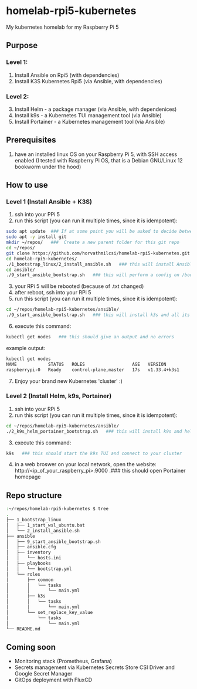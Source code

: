 # homelab-rpi5-kubernetes
My kubernetes homelab for my Raspberry Pi 5

## Purpose  
### Level 1:
1) Install Ansible on Rpi5 (with dependencies)
2) Install K3S Kubernetes Rpi5 (via Ansible, with dependencies)

### Level 2:
3) Install Helm - a package manager (via Ansible, with dependenices)
4) Install k9s - a Kubernetes TUI management tool (via Ansible)
5) Install Portainer - a Kubernetes management tool (via Ansible)

## Prerequisites  
1) have an installed linux OS on your Raspberry Pi 5, with SSH access enabled
(I tested with Raspberry Pi OS, that is a Debian GNU/Linux 12 bookworm under the hood)

## How to use
### Level 1 (Install Ansible + K3S)
1) ssh into your PPi 5
2) run this script (you can run it multiple times, since it is idempotent):
```bash
sudo apt update  ### If at some point you will be asked to decide between Yes/No/xyz, choose Yes :)
sudo apt -y install git
mkdir ~/repos/   ###  Create a new parent folder for this git repo
cd ~/repos/
git clone https://github.com/horvathmilcsi/homelab-rpi5-kubernetes.git
cd homelab-rpi5-kubernetes/
./1_bootstrap_linux/2_install_ansible.sh   ### this will install Ansible
cd ansible/
./9_start_ansible_bootstrap.sh   ### this will perform a config on /boot/firmware/cmdline.txt and then reboot your RPi 5
```
3) your RPi 5 will be rebooted (because of .txt changed) 
4) after reboot, ssh into your RPi 5
5) run this script (you can run it multiple times, since it is idempotent):
```bash
cd ~/repos/homelab-rpi5-kubernetes/ansible/
./9_start_ansible_bootstrap.sh   ### this will install k3s and all its dependencies and configs via Ansible
```
6) execute this command:
```bash
kubectl get nodes   ### this should give an output and no errors
```
example output:
```bash
kubectl get nodes
NAME            STATUS   ROLES                  AGE   VERSION
raspberrypi-0   Ready    control-plane,master   17s   v1.33.4+k3s1
```
7) Enjoy your brand new Kubernetes 'cluster' :)

### Level 2 (Install Helm, k9s, Portainer)
1) ssh into your RPi 5
2) run this script (you can run it multiple times, since it is idempotent):
```bash
cd ~/repos/homelab-rpi5-kubernetes/ansible/
./2_k9s_helm_portainer_bootstrap.sh   ### this will install k9s and helm and portainer via Ansible
```
3) execute this command:
```bash
k9s   ### this should start the k9s TUI and connect to your cluster
```
4) in a web broswer on your local network, open the website: http://<ip_of_your_raspberry_pi>:9000
.### this should open Portainer homepage

## Repo structure
```bash
:~/repos/homelab-rpi5-kubernetes $ tree  
.  
├── 1_bootstrap_linux  
│   ├── 1_start_wsl_ubuntu.bat  
│   └── 2_install_ansible.sh  
├── ansible  
│   ├── 9_start_ansible_bootstrap.sh  
│   ├── ansible.cfg  
│   ├── inventory  
│   │   └── hosts.ini  
│   ├── playbooks  
│   │   └── bootstrap.yml  
│   └── roles  
│       ├── common  
│       │   └── tasks  
│       │       └── main.yml  
│       ├── k3s  
│       │   └── tasks  
│       │       └── main.yml  
│       └── set_replace_key_value  
│           └── tasks  
│               └── main.yml  
└── README.md  
```

## Coming soon
- Monitoring stack (Prometheus, Grafana)
- Secrets management via Kubernetes Secrets Store CSI Driver and Google Secret Manager
- GitOps deployment with FluxCD


